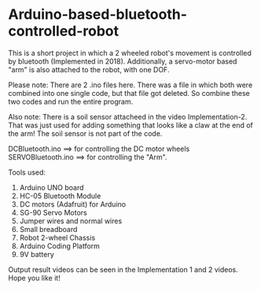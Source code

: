 # Arduino-based-bluetooth-controlled-robot
This is a short project in which a 2 wheeled robot's movement is controlled by bluetooth (Implemented in 2018). Additionally, a servo-motor based "arm" is also attached to the robot, with one DOF.

Please note: There are 2 .ino files here. There was a file in which both were combined into one single code, but that file got deleted. So combine these two codes 
and run the entire program. 

Also note: There is a soil sensor attacheed in the video Implementation-2. That was just used for adding something that looks like a claw at the end of the arm!
The soil sensor is not part of the code. 

DCBluetooth.ino ==> for controlling the DC motor wheels
SERVOBluetooth.ino ==> for controlling the "Arm".


Tools used: 
1. Arduino UNO board
2. HC-05 Bluetooth Module
3. DC motors (Adafruit) for Arduino
4. SG-90 Servo Motors
5. Jumper wires and normal wires
6. Small breadboard
7. Robot 2-wheel Chassis
8. Arduino Coding Platform
9. 9V battery


Output result videos can be seen in the Implementation 1 and 2 videos. Hope you like it! 
